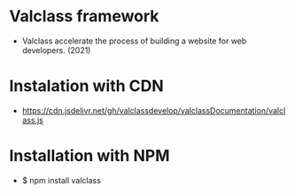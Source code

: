 # Valclass framework
- Valclass accelerate the process of building a website for web developers. (2021)

# Instalation with CDN
- https://cdn.jsdelivr.net/gh/valclassdevelop/valclassDocumentation/valclass.js

# Installation with NPM
- $ npm install valclass
